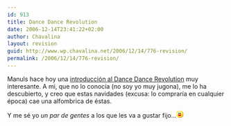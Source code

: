 ```yaml
---
id: 913
title: Dance Dance Revolution
date: 2006-12-14T23:41:22+02:00
author: Chavalina
layout: revision
guid: http://www.wp.chavalina.net/2006/12/14/776-revision/
permalink: /2006/12/14/776-revision/
---
```

Manuls hace hoy una <a href="http://manuls.inopia.net/archivos/introduccion-al-dance-dance-revolution" target="_blank">introducci&oacute;n al Dance Dance Revolution</a> muy interesante. A mi, que no lo conoc&iacute;a (no soy yo muy jugona), me lo ha descubierto, y creo que estas navidades (excusa: lo comprar&iacute;a en cualquier época) cae una alfombrica de éstas.

Y me sé yo _un par de gentes_ a los que les va a gustar fijo…![emo](/imagenes/emoticonos/risa.gif)